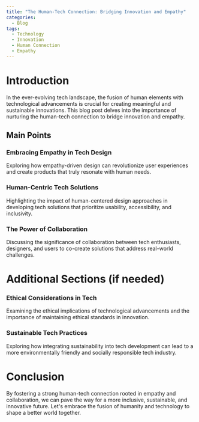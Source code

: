 ```yaml
---
title: "The Human-Tech Connection: Bridging Innovation and Empathy"
categories:
  - Blog
tags:
  - Technology
  - Innovation
  - Human Connection
  - Empathy
---
```


# Introduction
In the ever-evolving tech landscape, the fusion of human elements with technological advancements is crucial for creating meaningful and sustainable innovations. This blog post delves into the importance of nurturing the human-tech connection to bridge innovation and empathy.

## Main Points
### Embracing Empathy in Tech Design
Exploring how empathy-driven design can revolutionize user experiences and create products that truly resonate with human needs.

### Human-Centric Tech Solutions
Highlighting the impact of human-centered design approaches in developing tech solutions that prioritize usability, accessibility, and inclusivity.

### The Power of Collaboration
Discussing the significance of collaboration between tech enthusiasts, designers, and users to co-create solutions that address real-world challenges.

# Additional Sections (if needed)
### Ethical Considerations in Tech
Examining the ethical implications of technological advancements and the importance of maintaining ethical standards in innovation.

### Sustainable Tech Practices
Exploring how integrating sustainability into tech development can lead to a more environmentally friendly and socially responsible tech industry.

# Conclusion
By fostering a strong human-tech connection rooted in empathy and collaboration, we can pave the way for a more inclusive, sustainable, and innovative future. Let's embrace the fusion of humanity and technology to shape a better world together.